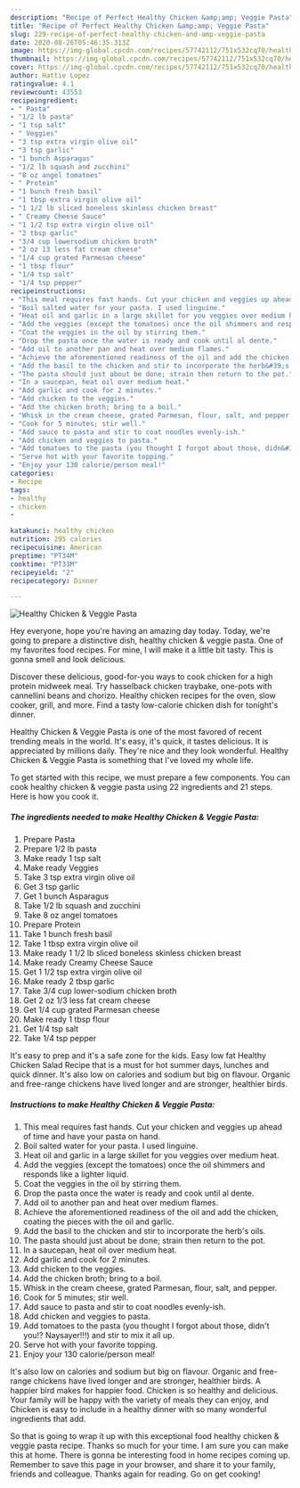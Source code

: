 ```yaml
---
description: "Recipe of Perfect Healthy Chicken &amp;amp; Veggie Pasta"
title: "Recipe of Perfect Healthy Chicken &amp;amp; Veggie Pasta"
slug: 229-recipe-of-perfect-healthy-chicken-and-amp-veggie-pasta
date: 2020-08-26T05:46:35.313Z
image: https://img-global.cpcdn.com/recipes/57742112/751x532cq70/healthy-chicken-veggie-pasta-recipe-main-photo.jpg
thumbnail: https://img-global.cpcdn.com/recipes/57742112/751x532cq70/healthy-chicken-veggie-pasta-recipe-main-photo.jpg
cover: https://img-global.cpcdn.com/recipes/57742112/751x532cq70/healthy-chicken-veggie-pasta-recipe-main-photo.jpg
author: Hattie Lopez
ratingvalue: 4.1
reviewcount: 43553
recipeingredient:
- " Pasta"
- "1/2 lb pasta"
- "1 tsp salt"
- " Veggies"
- "3 tsp extra virgin olive oil"
- "3 tsp garlic"
- "1 bunch Asparagus"
- "1/2 lb squash and zucchini"
- "8 oz angel tomatoes"
- " Protein"
- "1 bunch fresh basil"
- "1 tbsp extra virgin olive oil"
- "1 1/2 lb sliced boneless skinless chicken breast"
- " Creamy Cheese Sauce"
- "1 1/2 tsp extra virgin olive oil"
- "2 tbsp garlic"
- "3/4 cup lowersodium chicken broth"
- "2 oz 13 less fat cream cheese"
- "1/4 cup grated Parmesan cheese"
- "1 tbsp flour"
- "1/4 tsp salt"
- "1/4 tsp pepper"
recipeinstructions:
- "This meal requires fast hands. Cut your chicken and veggies up ahead of time and have your pasta on hand."
- "Boil salted water for your pasta. I used linguine."
- "Heat oil and garlic in a large skillet for you veggies over medium heat."
- "Add the veggies (except the tomatoes) once the oil shimmers and responds like a lighter liquid."
- "Coat the veggies in the oil by stirring them."
- "Drop the pasta once the water is ready and cook until al dente."
- "Add oil to another pan and heat over medium flames."
- "Achieve the aforementioned readiness of the oil and add the chicken, coating the pieces with the oil and garlic."
- "Add the basil to the chicken and stir to incorporate the herb&#39;s oils."
- "The pasta should just about be done; strain then return to the pot."
- "In a saucepan, heat oil over medium heat."
- "Add garlic and cook for 2 minutes."
- "Add chicken to the veggies."
- "Add the chicken broth; bring to a boil."
- "Whisk in the cream cheese, grated Parmesan, flour, salt, and pepper."
- "Cook for 5 minutes; stir well."
- "Add sauce to pasta and stir to coat noodles evenly-ish."
- "Add chicken and veggies to pasta."
- "Add tomatoes to the pasta (you thought I forgot about those, didn&#39;t you!? Naysayer!!!) and stir to mix it all up."
- "Serve hot with your favorite topping."
- "Enjoy your 130 calorie/person meal!"
categories:
- Recipe
tags:
- healthy
- chicken
- 

katakunci: healthy chicken  
nutrition: 295 calories
recipecuisine: American
preptime: "PT34M"
cooktime: "PT33M"
recipeyield: "2"
recipecategory: Dinner

---
```



![Healthy Chicken &amp; Veggie Pasta](https://img-global.cpcdn.com/recipes/57742112/751x532cq70/healthy-chicken-veggie-pasta-recipe-main-photo.jpg)

Hey everyone, hope you're having an amazing day today. Today, we're going to prepare a distinctive dish, healthy chicken &amp; veggie pasta. One of my favorites food recipes. For mine, I will make it a little bit tasty. This is gonna smell and look delicious.

Discover these delicious, good-for-you ways to cook chicken for a high protein midweek meal. Try hasselback chicken traybake, one-pots with cannellini beans and chorizo. Healthy chicken recipes for the oven, slow cooker, grill, and more. Find a tasty low-calorie chicken dish for tonight&#39;s dinner.

Healthy Chicken &amp; Veggie Pasta is one of the most favored of recent trending meals in the world. It's easy, it's quick, it tastes delicious. It is appreciated by millions daily. They're nice and they look wonderful. Healthy Chicken &amp; Veggie Pasta is something that I've loved my whole life.


To get started with this recipe, we must prepare a few components. You can cook healthy chicken &amp; veggie pasta using 22 ingredients and 21 steps. Here is how you cook it.

<!--inarticleads1-->

##### The ingredients needed to make Healthy Chicken &amp; Veggie Pasta:

1. Prepare  Pasta
1. Prepare 1/2 lb pasta
1. Make ready 1 tsp salt
1. Make ready  Veggies
1. Take 3 tsp extra virgin olive oil
1. Get 3 tsp garlic
1. Get 1 bunch Asparagus
1. Take 1/2 lb squash and zucchini
1. Take 8 oz angel tomatoes
1. Prepare  Protein
1. Take 1 bunch fresh basil
1. Take 1 tbsp extra virgin olive oil
1. Make ready 1 1/2 lb sliced boneless skinless chicken breast
1. Make ready  Creamy Cheese Sauce
1. Get 1 1/2 tsp extra virgin olive oil
1. Make ready 2 tbsp garlic
1. Take 3/4 cup lower-sodium chicken broth
1. Get 2 oz 1/3 less fat cream cheese
1. Get 1/4 cup grated Parmesan cheese
1. Make ready 1 tbsp flour
1. Get 1/4 tsp salt
1. Take 1/4 tsp pepper


It&#39;s easy to prep and it&#39;s a safe zone for the kids. Easy low fat Healthy Chicken Salad Recipe that is a must for hot summer days, lunches and quick dinner. It&#39;s also low on calories and sodium but big on flavour. Organic and free-range chickens have lived longer and are stronger, healthier birds. 

<!--inarticleads2-->

##### Instructions to make Healthy Chicken &amp; Veggie Pasta:

1. This meal requires fast hands. Cut your chicken and veggies up ahead of time and have your pasta on hand.
1. Boil salted water for your pasta. I used linguine.
1. Heat oil and garlic in a large skillet for you veggies over medium heat.
1. Add the veggies (except the tomatoes) once the oil shimmers and responds like a lighter liquid.
1. Coat the veggies in the oil by stirring them.
1. Drop the pasta once the water is ready and cook until al dente.
1. Add oil to another pan and heat over medium flames.
1. Achieve the aforementioned readiness of the oil and add the chicken, coating the pieces with the oil and garlic.
1. Add the basil to the chicken and stir to incorporate the herb&#39;s oils.
1. The pasta should just about be done; strain then return to the pot.
1. In a saucepan, heat oil over medium heat.
1. Add garlic and cook for 2 minutes.
1. Add chicken to the veggies.
1. Add the chicken broth; bring to a boil.
1. Whisk in the cream cheese, grated Parmesan, flour, salt, and pepper.
1. Cook for 5 minutes; stir well.
1. Add sauce to pasta and stir to coat noodles evenly-ish.
1. Add chicken and veggies to pasta.
1. Add tomatoes to the pasta (you thought I forgot about those, didn&#39;t you!? Naysayer!!!) and stir to mix it all up.
1. Serve hot with your favorite topping.
1. Enjoy your 130 calorie/person meal!


It&#39;s also low on calories and sodium but big on flavour. Organic and free-range chickens have lived longer and are stronger, healthier birds. A happier bird makes for happier food. Chicken is so healthy and delicious. Your family will be happy with the variety of meals they can enjoy, and Chicken is easy to include in a healthy dinner with so many wonderful ingredients that add. 

So that is going to wrap it up with this exceptional food healthy chicken &amp; veggie pasta recipe. Thanks so much for your time. I am sure you can make this at home. There is gonna be interesting food in home recipes coming up. Remember to save this page in your browser, and share it to your family, friends and colleague. Thanks again for reading. Go on get cooking!
